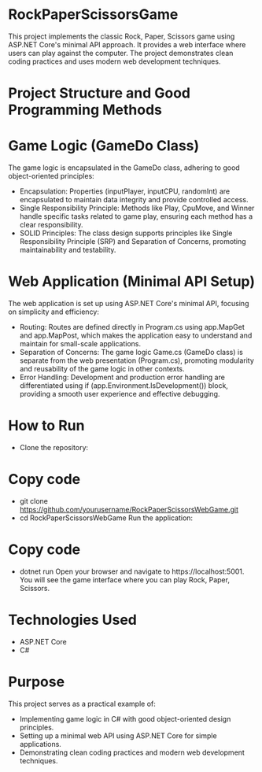 # RockPaperScissorsGame
This project implements the classic Rock, Paper, Scissors game using ASP.NET Core's minimal API approach. It provides a web interface where users can play against the computer. The project demonstrates clean coding practices and uses modern web development techniques.

# Project Structure and Good Programming Methods
# Game Logic (GameDo Class)
The game logic is encapsulated in the GameDo class, adhering to good object-oriented principles:

- Encapsulation: Properties (inputPlayer, inputCPU, randomInt) are encapsulated to maintain data integrity and provide controlled access.
- Single Responsibility Principle: Methods like Play, CpuMove, and Winner handle specific tasks related to game play, ensuring each method has a clear responsibility.
- SOLID Principles: The class design supports principles like Single Responsibility Principle (SRP) and Separation of Concerns, promoting maintainability and testability.
# Web Application (Minimal API Setup)
The web application is set up using ASP.NET Core's minimal API, focusing on simplicity and efficiency:

- Routing: Routes are defined directly in Program.cs using app.MapGet and app.MapPost, which makes the application easy to understand and maintain for small-scale applications.
- Separation of Concerns: The game logic Game.cs (GameDo class) is separate from the web presentation (Program.cs), promoting modularity and reusability of the game logic in other contexts.
- Error Handling: Development and production error handling are differentiated using if (app.Environment.IsDevelopment()) block, providing a smooth user experience and effective debugging.
# How to Run
- Clone the repository:

  
# Copy code
- git clone https://github.com/yourusername/RockPaperScissorsWebGame.git
- cd RockPaperScissorsWebGame
Run the application:

  
# Copy code
- dotnet run
Open your browser and navigate to https://localhost:5001. You will see the game interface where you can play Rock, Paper, Scissors.

# Technologies Used
- ASP.NET Core
- C#
# Purpose
This project serves as a practical example of:

- Implementing game logic in C# with good object-oriented design principles.
- Setting up a minimal web API using ASP.NET Core for simple applications.
- Demonstrating clean coding practices and modern web development techniques.
